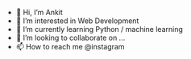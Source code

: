 - 👋 Hi, I’m Ankit
- 👀 I’m interested in Web Development 
- 🌱 I’m currently learning Python / machine learning 
- 💞️ I’m looking to collaborate on ...
- 📫 How to reach me @instagram 

<!---
ankit774/ankit774 is a ✨ special ✨ repository because its `README.md` (this file) appears on your GitHub profile.
You can click the Preview link to take a look at your changes.
--->

